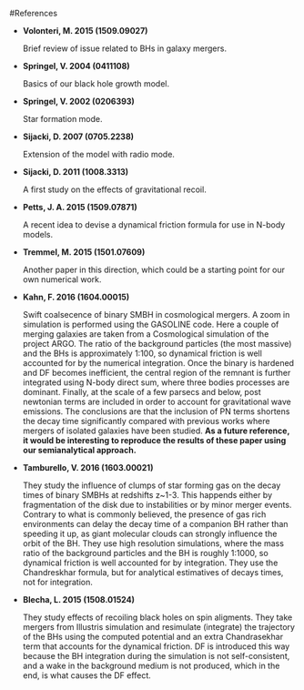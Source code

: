 #References


* **Volonteri, M. 2015 (1509.09027)**

    Brief review of issue related to BHs in galaxy mergers.

* **Springel, V. 2004 (0411108)**

    Basics of our black hole growth model.

* **Springel, V. 2002 (0206393)**
    
    Star formation mode.

* **Sijacki, D. 2007 (0705.2238)**

    Extension of the model with radio mode.

* **Sijacki, D. 2011 (1008.3313)**

    A first study on the effects of gravitational recoil.

* **Petts, J. A. 2015 (1509.07871)**

    A recent idea to devise a dynamical friction formula for use in N-body models.

* **Tremmel, M. 2015 (1501.07609)**

    Another paper in this direction, which could be a starting point for our own numerical work.

* **Kahn, F. 2016 (1604.00015)**

    Swift coalsecence of binary SMBH in cosmological mergers. A zoom in simulation is performed
    using the GASOLINE code. Here a couple of merging galaxies are taken from a Cosmological 
    simulation of the project ARGO. The ratio of the background particles (the most massive) and 
    the BHs is approximately 1:100, so dynamical friction is well accounted for by the numerical 
    integration. Once the binary is hardened and DF becomes inefficient, the central region of 
    the remnant is further integrated using N-body direct sum, where three bodies processes are 
    dominant. Finally, at the scale of a few parsecs and below, post newtonian terms are included 
    in order to account for gravitational wave emissions. The conclusions are that the inclusion 
    of PN terms shortens the decay time significantly compared with previous works where mergers 
    of isolated galaxies have been studied. **As a future reference, it would be interesting to 
    reproduce the results of these paper using our semianalytical approach.**
    
* **Tamburello, V. 2016 (1603.00021)**

    They study the influence of clumps of star forming gas on the decay times of binary SMBHs at 
    redshifts z~1-3. This happends either by fragmentation of the disk due to instabilities or by 
    minor merger events. Contrary to what is commonly believed, the presence of gas rich 
    environments can delay the decay time of a companion BH rather than speeding it up, as giant
    molecular clouds can strongly influence the orbit of the BH. They use high resolution 
    simulations, where the mass ratio of the background particles and the BH is roughly 1:1000, so
    dynamical friction is well accounted for by integration. They use the Chandreskhar formula, but
    for analytical estimatives of decays times, not for integration.
    
* **Blecha, L. 2015 (1508.01524)**

    They study effects of recoiling black holes on spin aligments. They take mergers from Illustris
    simulation and resimulate (integrate) the trajectory of the BHs using the computed potential 
    and an extra Chandrasekhar term that accounts for the dynamical friction. DF is introduced this
    way because the BH integration during the simulation is not self-consistent, and a wake in the
    background medium is not produced, which in the end, is what causes the DF effect.